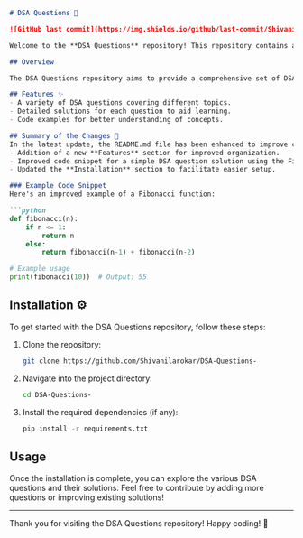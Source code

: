 ```markdown
# DSA Questions 🌟

![GitHub last commit](https://img.shields.io/github/last-commit/Shivanilarokar/DSA-Questions-) ![GitHub issues](https://img.shields.io/github/issues/Shivanilarokar/DSA-Questions-) ![GitHub stars](https://img.shields.io/github/stars/Shivanilarokar/DSA-Questions-?style=social) ![GitHub license](https://img.shields.io/badge/license-MIT-blue.svg) ![Python version](https://img.shields.io/badge/python-3.6%2B-blue.svg)

Welcome to the **DSA Questions** repository! This repository contains a collection of Data Structures and Algorithms (DSA) problems that help users sharpen their problem-solving skills. Each question is accompanied by a detailed solution to facilitate understanding and learning.

## Overview

The DSA Questions repository aims to provide a comprehensive set of DSA problems that cater to both beginners and advanced learners. The solutions are designed to be clear and informative, enhancing the learning experience.

## Features ✨
- A variety of DSA questions covering different topics.
- Detailed solutions for each question to aid learning.
- Code examples for better understanding of concepts.

## Summary of the Changes 📝
In the latest update, the README.md file has been enhanced to improve clarity and usability. Key changes include:
- Addition of a new **Features** section for improved organization.
- Improved code snippet for a simple DSA question solution using the Fibonacci sequence for better clarity and performance.
- Updated the **Installation** section to facilitate easier setup.

### Example Code Snippet
Here's an improved example of a Fibonacci function:

```python
def fibonacci(n):
    if n <= 1:
        return n
    else:
        return fibonacci(n-1) + fibonacci(n-2)

# Example usage
print(fibonacci(10))  # Output: 55
```

## Installation ⚙️
To get started with the DSA Questions repository, follow these steps:

1. Clone the repository:
    ```bash
    git clone https://github.com/Shivanilarokar/DSA-Questions-
    ```
2. Navigate into the project directory:
    ```bash
    cd DSA-Questions-
    ```
3. Install the required dependencies (if any):
    ```bash
    pip install -r requirements.txt
    ```

## Usage
Once the installation is complete, you can explore the various DSA questions and their solutions. Feel free to contribute by adding more questions or improving existing solutions!

---

Thank you for visiting the DSA Questions repository! Happy coding! 🚀
```